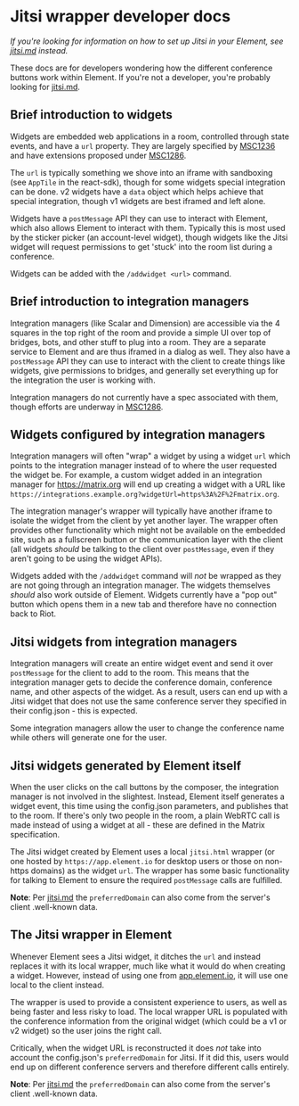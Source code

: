 # Jitsi wrapper developer docs

_If you're looking for information on how to set up Jitsi in your Element, see
[jitsi.md](./jitsi.md) instead._

These docs are for developers wondering how the different conference buttons work
within Element. If you're not a developer, you're probably looking for [jitsi.md](./jitsi.md).

## Brief introduction to widgets

Widgets are embedded web applications in a room, controlled through state events, and
have a `url` property. They are largely specified by [MSC1236](https://github.com/matrix-org/matrix-doc/issues/1236)
and have extensions proposed under [MSC1286](https://github.com/matrix-org/matrix-doc/issues/1286).

The `url` is typically something we shove into an iframe with sandboxing (see `AppTile`
in the react-sdk), though for some widgets special integration can be done. v2 widgets
have a `data` object which helps achieve that special integration, though v1 widgets
are best iframed and left alone.

Widgets have a `postMessage` API they can use to interact with Element, which also allows
Element to interact with them. Typically this is most used by the sticker picker (an
account-level widget), though widgets like the Jitsi widget will request permissions to
get 'stuck' into the room list during a conference.

Widgets can be added with the `/addwidget <url>` command.

## Brief introduction to integration managers

Integration managers (like Scalar and Dimension) are accessible via the 4 squares in
the top right of the room and provide a simple UI over top of bridges, bots, and other
stuff to plug into a room. They are a separate service to Element and are thus iframed
in a dialog as well. They also have a `postMessage` API they can use to interact with
the client to create things like widgets, give permissions to bridges, and generally
set everything up for the integration the user is working with.

Integration managers do not currently have a spec associated with them, though efforts
are underway in [MSC1286](https://github.com/matrix-org/matrix-doc/issues/1286).

## Widgets configured by integration managers

Integration managers will often "wrap" a widget by using a widget `url` which points
to the integration manager instead of to where the user requested the widget be. For
example, a custom widget added in an integration manager for https://matrix.org will
end up creating a widget with a URL like `https://integrations.example.org?widgetUrl=https%3A%2F%2Fmatrix.org`.

The integration manager's wrapper will typically have another iframe to isolate the
widget from the client by yet another layer. The wrapper often provides other functionality
which might not be available on the embedded site, such as a fullscreen button or the
communication layer with the client (all widgets _should_ be talking to the client
over `postMessage`, even if they aren't going to be using the widget APIs).

Widgets added with the `/addwidget` command will _not_ be wrapped as they are not going
through an integration manager. The widgets themselves _should_ also work outside of
Element. Widgets currently have a "pop out" button which opens them in a new tab and
therefore have no connection back to Riot.

## Jitsi widgets from integration managers

Integration managers will create an entire widget event and send it over `postMessage`
for the client to add to the room. This means that the integration manager gets to
decide the conference domain, conference name, and other aspects of the widget. As
a result, users can end up with a Jitsi widget that does not use the same conference
server they specified in their config.json - this is expected.

Some integration managers allow the user to change the conference name while others
will generate one for the user.

## Jitsi widgets generated by Element itself

When the user clicks on the call buttons by the composer, the integration manager is
not involved in the slightest. Instead, Element itself generates a widget event, this time
using the config.json parameters, and publishes that to the room. If there's only two
people in the room, a plain WebRTC call is made instead of using a widget at all - these
are defined in the Matrix specification.

The Jitsi widget created by Element uses a local `jitsi.html` wrapper (or one hosted by
`https://app.element.io` for desktop users or those on non-https domains) as the widget
`url`. The wrapper has some basic functionality for talking to Element to ensure the
required `postMessage` calls are fulfilled.

**Note**: Per [jitsi.md](./jitsi.md) the `preferredDomain` can also come from the server's
client .well-known data.

## The Jitsi wrapper in Element

Whenever Element sees a Jitsi widget, it ditches the `url` and instead replaces it with
its local wrapper, much like what it would do when creating a widget. However, instead
of using one from [app.element.io](https://app.element.io), it will use one local to the client instead.

The wrapper is used to provide a consistent experience to users, as well as being faster
and less risky to load. The local wrapper URL is populated with the conference information
from the original widget (which could be a v1 or v2 widget) so the user joins the right
call.

Critically, when the widget URL is reconstructed it does _not_ take into account the
config.json's `preferredDomain` for Jitsi. If it did this, users would end up on different
conference servers and therefore different calls entirely.

**Note**: Per [jitsi.md](./jitsi.md) the `preferredDomain` can also come from the server's
client .well-known data.

